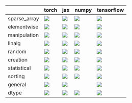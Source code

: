|              | torch                                                                                                                                             | jax                                                                                                                                               | numpy                                                                                                                                             | tensorflow                                                                                                                                            |
|:-------------|:--------------------------------------------------------------------------------------------------------------------------------------------------|:--------------------------------------------------------------------------------------------------------------------------------------------------|:--------------------------------------------------------------------------------------------------------------------------------------------------|:------------------------------------------------------------------------------------------------------------------------------------------------------|
| sparse_array | <a href="Experimental API/Core/sparse_array.md" rel="noopener noreferrer" target="_blank"><img src=https://img.shields.io/badge/-failure-red></a> | <a href="Experimental API/Core/sparse_array.md" rel="noopener noreferrer" target="_blank"><img src=https://img.shields.io/badge/-failure-red></a> | <a href="Experimental API/Core/sparse_array.md" rel="noopener noreferrer" target="_blank"><img src=https://img.shields.io/badge/-failure-red></a> | <a href="Experimental API/Core/sparse_array.md" rel="noopener noreferrer" target="_blank"><img src=https://img.shields.io/badge/-success-success></a> |
| elementwise  | <a href="Experimental API/Core/elementwise.md" rel="noopener noreferrer" target="_blank"><img src=https://img.shields.io/badge/-failure-red></a>  | <a href="Experimental API/Core/elementwise.md" rel="noopener noreferrer" target="_blank"><img src=https://img.shields.io/badge/-failure-red></a>  | <a href="Experimental API/Core/elementwise.md" rel="noopener noreferrer" target="_blank"><img src=https://img.shields.io/badge/-failure-red></a>  | <a href="Experimental API/Core/elementwise.md" rel="noopener noreferrer" target="_blank"><img src=https://img.shields.io/badge/-failure-red></a>      |
| manipulation | <a href="Experimental API/Core/manipulation.md" rel="noopener noreferrer" target="_blank"><img src=https://img.shields.io/badge/-failure-red></a> | <a href="Experimental API/Core/manipulation.md" rel="noopener noreferrer" target="_blank"><img src=https://img.shields.io/badge/-failure-red></a> | <a href="Experimental API/Core/manipulation.md" rel="noopener noreferrer" target="_blank"><img src=https://img.shields.io/badge/-failure-red></a> | <a href="Experimental API/Core/manipulation.md" rel="noopener noreferrer" target="_blank"><img src=https://img.shields.io/badge/-failure-red></a>     |
| linalg       | <a href="Experimental API/Core/linalg.md" rel="noopener noreferrer" target="_blank"><img src=https://img.shields.io/badge/-failure-red></a>       | <a href="Experimental API/Core/linalg.md" rel="noopener noreferrer" target="_blank"><img src=https://img.shields.io/badge/-failure-red></a>       | <a href="Experimental API/Core/linalg.md" rel="noopener noreferrer" target="_blank"><img src=https://img.shields.io/badge/-failure-red></a>       | <a href="Experimental API/Core/linalg.md" rel="noopener noreferrer" target="_blank"><img src=https://img.shields.io/badge/-failure-red></a>           |
| random       | <a href="Experimental API/Core/random.md" rel="noopener noreferrer" target="_blank"><img src=https://img.shields.io/badge/-failure-red></a>       | <a href="Experimental API/Core/random.md" rel="noopener noreferrer" target="_blank"><img src=https://img.shields.io/badge/-failure-red></a>       | <a href="Experimental API/Core/random.md" rel="noopener noreferrer" target="_blank"><img src=https://img.shields.io/badge/-failure-red></a>       | <a href="Experimental API/Core/random.md" rel="noopener noreferrer" target="_blank"><img src=https://img.shields.io/badge/-failure-red></a>           |
| creation     | <a href="Experimental API/Core/creation.md" rel="noopener noreferrer" target="_blank"><img src=https://img.shields.io/badge/-failure-red></a>     | <a href="Experimental API/Core/creation.md" rel="noopener noreferrer" target="_blank"><img src=https://img.shields.io/badge/-failure-red></a>     | <a href="Experimental API/Core/creation.md" rel="noopener noreferrer" target="_blank"><img src=https://img.shields.io/badge/-failure-red></a>     | <a href="Experimental API/Core/creation.md" rel="noopener noreferrer" target="_blank"><img src=https://img.shields.io/badge/-failure-red></a>         |
| statistical  | <a href="Experimental API/Core/statistical.md" rel="noopener noreferrer" target="_blank"><img src=https://img.shields.io/badge/-failure-red></a>  | <a href="Experimental API/Core/statistical.md" rel="noopener noreferrer" target="_blank"><img src=https://img.shields.io/badge/-failure-red></a>  | <a href="Experimental API/Core/statistical.md" rel="noopener noreferrer" target="_blank"><img src=https://img.shields.io/badge/-failure-red></a>  | <a href="Experimental API/Core/statistical.md" rel="noopener noreferrer" target="_blank"><img src=https://img.shields.io/badge/-failure-red></a>      |
| sorting      | <a href="Experimental API/Core/sorting.md" rel="noopener noreferrer" target="_blank"><img src=https://img.shields.io/badge/-failure-red></a>      | <a href="Experimental API/Core/sorting.md" rel="noopener noreferrer" target="_blank"><img src=https://img.shields.io/badge/-failure-red></a>      | <a href="Experimental API/Core/sorting.md" rel="noopener noreferrer" target="_blank"><img src=https://img.shields.io/badge/-success-success></a>  | <a href="Experimental API/Core/sorting.md" rel="noopener noreferrer" target="_blank"><img src=https://img.shields.io/badge/-success-success></a>      |
| general      | <a href="Experimental API/Core/general.md" rel="noopener noreferrer" target="_blank"><img src=https://img.shields.io/badge/-failure-red></a>      | <a href="Experimental API/Core/general.md" rel="noopener noreferrer" target="_blank"><img src=https://img.shields.io/badge/-success-success></a>  |                                                                                                                                                   | <a href="Experimental API/Core/general.md" rel="noopener noreferrer" target="_blank"><img src=https://img.shields.io/badge/-failure-red></a>          |
| dtype        | <a href="Experimental API/Core/dtype.md" rel="noopener noreferrer" target="_blank"><img src=https://img.shields.io/badge/-failure-red></a>        | <a href="Experimental API/Core/dtype.md" rel="noopener noreferrer" target="_blank"><img src=https://img.shields.io/badge/-failure-red></a>        | <a href="Experimental API/Core/dtype.md" rel="noopener noreferrer" target="_blank"><img src=https://img.shields.io/badge/-failure-red></a>        | <a href="Experimental API/Core/dtype.md" rel="noopener noreferrer" target="_blank"><img src=https://img.shields.io/badge/-failure-red></a>            |
